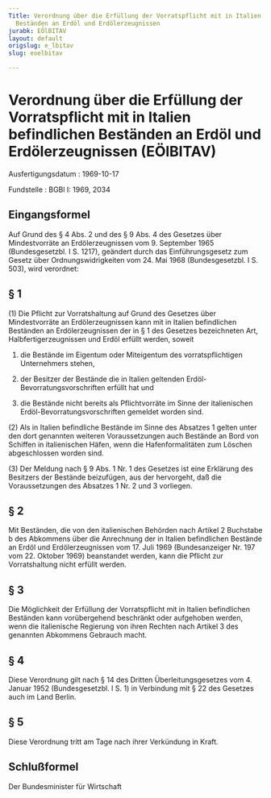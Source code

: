 ```yaml
---
Title: Verordnung über die Erfüllung der Vorratspflicht mit in Italien befindlichen
  Beständen an Erdöl und Erdölerzeugnissen
jurabk: EÖlBITAV
layout: default
origslug: e_lbitav
slug: eoelbitav

---
```


# Verordnung über die Erfüllung der Vorratspflicht mit in Italien befindlichen Beständen an Erdöl und Erdölerzeugnissen (EÖlBITAV)

Ausfertigungsdatum
:   1969-10-17

Fundstelle
:   BGBl I: 1969, 2034

## Eingangsformel

Auf Grund des § 4 Abs. 2 und des § 9 Abs. 4 des Gesetzes über
Mindestvorräte an Erdölerzeugnissen vom 9. September 1965
(Bundesgesetzbl. I S. 1217), geändert durch das Einführungsgesetz zum
Gesetz über Ordnungswidrigkeiten vom 24. Mai 1968 (Bundesgesetzbl. I
S. 503), wird verordnet:

## § 1

(1) Die Pflicht zur Vorratshaltung auf Grund des
Gesetzes über Mindestvorräte an Erdölerzeugnissen              kann
mit in Italien befindlichen Beständen an Erdölerzeugnissen der in
§ 1 des Gesetzes              bezeichneten Art, Halbfertigerzeugnissen
und Erdöl erfüllt werden, soweit

1.  die Bestände im Eigentum oder Miteigentum des vorratspflichtigen
    Unternehmers stehen,


2.  der Besitzer der Bestände die in Italien geltenden Erdöl-
    Bevorratungsvorschriften erfüllt hat und


3.  die Bestände nicht bereits als Pflichtvorräte im Sinne der
    italienischen Erdöl-Bevorratungsvorschriften gemeldet worden sind.




(2) Als in Italien befindliche Bestände im Sinne des Absatzes 1 gelten
unter den dort genannten weiteren Voraussetzungen auch Bestände an
Bord von Schiffen in italienischen Häfen, wenn die Hafenformalitäten
zum Löschen abgeschlossen worden sind.

(3) Der Meldung nach
§ 9 Abs. 1 Nr. 1 des Gesetzes              ist eine Erklärung des
Besitzers der Bestände beizufügen, aus der hervorgeht, daß die
Voraussetzungen des Absatzes 1 Nr. 2 und 3 vorliegen.

## § 2

Mit Beständen, die von den italienischen Behörden nach Artikel 2
Buchstabe b des Abkommens über die Anrechnung der in Italien
befindlichen Bestände an Erdöl und Erdölerzeugnissen vom 17. Juli 1969
(Bundesanzeiger Nr. 197 vom 22. Oktober 1969) beanstandet werden, kann
die Pflicht zur Vorratshaltung nicht erfüllt werden.

## § 3

Die Möglichkeit der Erfüllung der Vorratspflicht mit in Italien
befindlichen Beständen kann vorübergehend beschränkt oder aufgehoben
werden, wenn die italienische Regierung von ihren Rechten nach Artikel
3 des genannten Abkommens Gebrauch macht.

## § 4

Diese Verordnung gilt nach § 14 des Dritten Überleitungsgesetzes vom
4\. Januar 1952 (Bundesgesetzbl. I S. 1) in Verbindung mit § 22 des
Gesetzes auch im Land Berlin.

## § 5

Diese Verordnung tritt am Tage nach ihrer Verkündung in Kraft.

## Schlußformel

Der Bundesminister für Wirtschaft

